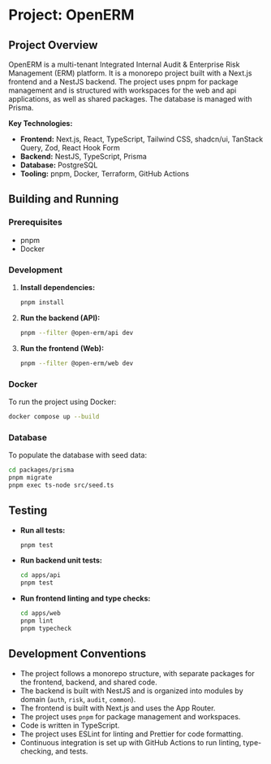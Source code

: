 # Project: OpenERM

## Project Overview

OpenERM is a multi-tenant Integrated Internal Audit & Enterprise Risk Management (ERM) platform. It is a monorepo project built with a Next.js frontend and a NestJS backend. The project uses pnpm for package management and is structured with workspaces for the web and api applications, as well as shared packages. The database is managed with Prisma.

**Key Technologies:**

*   **Frontend:** Next.js, React, TypeScript, Tailwind CSS, shadcn/ui, TanStack Query, Zod, React Hook Form
*   **Backend:** NestJS, TypeScript, Prisma
*   **Database:** PostgreSQL
*   **Tooling:** pnpm, Docker, Terraform, GitHub Actions

## Building and Running

### Prerequisites

*   pnpm
*   Docker

### Development

1.  **Install dependencies:**
    ```sh
    pnpm install
    ```

2.  **Run the backend (API):**
    ```sh
    pnpm --filter @open-erm/api dev
    ```

3.  **Run the frontend (Web):**
    ```sh
    pnpm --filter @open-erm/web dev
    ```

### Docker

To run the project using Docker:

```sh
docker compose up --build
```

### Database

To populate the database with seed data:

```sh
cd packages/prisma
pnpm migrate
pnpm exec ts-node src/seed.ts
```

## Testing

*   **Run all tests:**
    ```sh
    pnpm test
    ```

*   **Run backend unit tests:**
    ```sh
    cd apps/api
    pnpm test
    ```

*   **Run frontend linting and type checks:**
    ```sh
    cd apps/web
    pnpm lint
    pnpm typecheck
    ```

## Development Conventions

*   The project follows a monorepo structure, with separate packages for the frontend, backend, and shared code.
*   The backend is built with NestJS and is organized into modules by domain (`auth`, `risk`, `audit`, `common`).
*   The frontend is built with Next.js and uses the App Router.
*   The project uses `pnpm` for package management and workspaces.
*   Code is written in TypeScript.
*   The project uses ESLint for linting and Prettier for code formatting.
*   Continuous integration is set up with GitHub Actions to run linting, type-checking, and tests.
